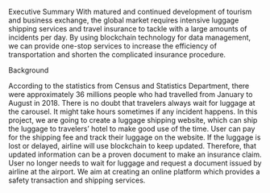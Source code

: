 Executive Summary
With matured and continued development of tourism and business exchange, the global market requires intensive luggage shipping services and travel insurance to tackle with a large amounts of incidents per day. By using blockchain technology for data management, we can provide one-stop services to increase the efficiency of transportation and shorten the complicated insurance procedure.

Background

According to the statistics from Census and Statistics Department, there were approximately 36 millions people who had travelled from January to August in 2018. There is no doubt that travelers always wait for luggage at the carousel. It might take hours sometimes if any incident happens.
In this project, we are going to create a luggage shipping website, which can ship the luggage to travelers’ hotel to make good use of the time. User can pay for the shipping fee and track their luggage on the website. If the luggage is lost or delayed, airline will use blockchain to keep updated. Therefore, that updated information can be a proven document to make an insurance claim. User no longer needs to wait for luggage and request a document issued by airline at the airport.
We aim at creating an online platform which provides a safety transaction and shipping services.

